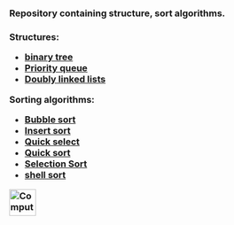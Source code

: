 <h3>Repository containing structure, sort algorithms.<h3>
<p> Structures: </p>
<ul>
  <li> <a href="https://github.com/guipeeix7/Structures-and-Sorts/blob/master/Structures/binaryTree.c" >binary tree </a> </li> 
  <li> <a href="https://github.com/guipeeix7/Structures-and-Sorts/blob/master/Structures/priorityQueue.c"> Priority queue </a> </li>
  <li> <a href="https://github.com/guipeeix7/Structures-and-Sorts/blob/master/Structures/DLL.c"> Doubly linked lists </a> </li>
</ul>
<p> Sorting algorithms: </p>
<ul>
  <li><a href="https://github.com/guipeeix7/Structures-and-Sorts/blob/master/Sorts/bubbleSort.c" > Bubble sort </a></li>
  <li><a href="https://github.com/guipeeix7/Structures-and-Sorts/blob/master/Sorts/inserctionSort.c" > Insert sort </a></li>
  <li><a href="https://github.com/guipeeix7/Structures-and-Sorts/blob/master/Sorts/quickSelect.c" > Quick select </a></li>
  <li><a href="https://github.com/guipeeix7/Structures-and-Sorts/blob/master/Sorts/quickSortV2.c" > Quick sort </a></li>
  <li><a href="https://github.com/guipeeix7/Structures-and-Sorts/blob/master/Sorts/SelectionSort.c" > Selection Sort </a></li>
  <li><a href="https://github.com/guipeeix7/Structures-and-Sorts/blob/master/Sorts/shellSort.c" >  shell sort </a></li>
</ul>

<img src="programming.gif" alt="Computer man" style="width:48px;height:48px;">
